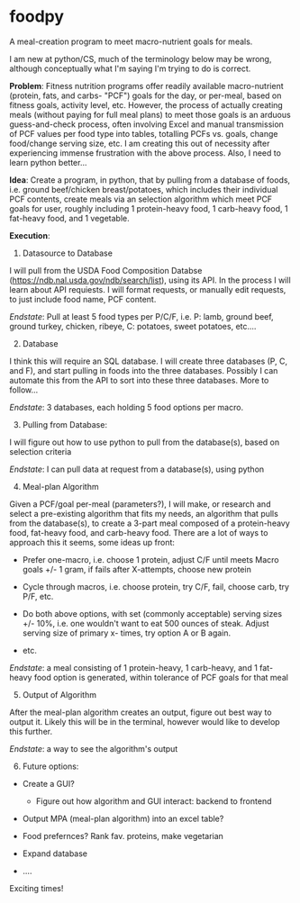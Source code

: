 # foodpy
A meal-creation program to meet macro-nutrient goals for meals.

I am new at python/CS, much of the terminology below may be wrong, although conceptually what I'm saying I'm trying to do is correct.

**Problem**: 
Fitness nutrition programs offer readily available macro-nutrient (protein, fats, and carbs- "PCF") goals for the day, or per-meal, based on fitness goals, activity level, etc. However, the process of actually creating meals (without paying for full meal plans) to meet those goals is an arduous guess-and-check process, often involving Excel and manual transmission of PCF values per food type into tables, totalling PCFs vs. goals, change food/change serving size, etc. I am creating this out of necessity after experiencing immense frustration with the above process. Also, I need to learn python better...

**Idea**: 
Create a program, in python, that by pulling from a database of foods, i.e. ground beef/chicken breast/potatoes, which includes their individual PCF contents, create meals via an selection algorithm which meet PCF goals for user, roughly including 1 protein-heavy food, 1 carb-heavy food, 1 fat-heavy food, and 1 vegetable.

**Execution**:

1) Datasource to Database

I will pull from the USDA Food Composition Databse (https://ndb.nal.usda.gov/ndb/search/list), using its API. In the process I will learn about API requiests. I will format requests, or manually edit requests, to just include food name, PCF content. 

*Endstate*: Pull at least 5 food types per P/C/F, i.e. P: lamb, ground beef, ground turkey, chicken, ribeye, C: potatoes, sweet potatoes, etc....

2) Database

I think this will require an SQL database. I will create three databases (P, C, and F), and start pulling in foods into the three databases. Possibly I can automate this from the API to sort into these three databases. More to follow... 

*Endstate*: 3 databases, each holding 5 food options per macro. 

3) Pulling from Database:

I will figure out how to use python to pull from the database(s), based on selection criteria

*Endstate*: I can pull data at request from a database(s), using python

4) Meal-plan Algorithm

Given a PCF/goal per-meal (parameters?), I will make, or research and select a pre-existing algorithm that fits my needs, an algorithm that pulls from the database(s), to create a 3-part meal composed of a protein-heavy food, fat-heavy food, and carb-heavy food. There are a lot of ways to approach this it seems, some ideas up front:

- Prefer one-macro, i.e. choose 1 protein, adjust C/F until meets Macro goals +/- 1 gram, if fails after X-attempts, choose new protein

- Cycle through macros, i.e. choose protein, try C/F, fail, choose carb, try P/F, etc.

- Do both above options, with set (commonly acceptable) serving sizes +/- 10%, i.e. one wouldn't want to eat 500 ounces of steak. Adjust serving size of primary x- times, try option A or B again.

- etc.

*Endstate*: a meal consisting of 1 protein-heavy, 1 carb-heavy, and 1 fat-heavy food option is generated, within tolerance of PCF goals for that meal

5) Output of Algorithm

After the meal-plan algorithm creates an output, figure out best way to output it. Likely this will be in the terminal, however would like to develop this further. 

*Endstate*: a way to see the algorithm's output

6) Future options:

- Create a GUI?

  - Figure out how algorithm and GUI interact: backend to frontend

- Output MPA (meal-plan algorithm) into an excel table?

- Food prefernces? Rank fav. proteins, make vegetarian 

- Expand database

- ....

Exciting times! 




